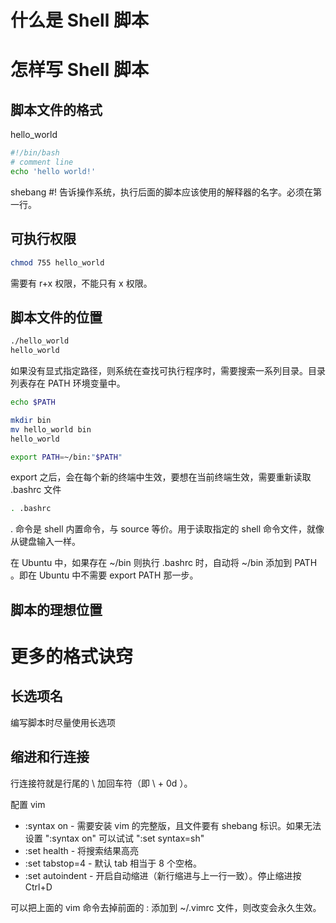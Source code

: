 # 什么是 Shell 脚本
# 怎样写 Shell 脚本

## 脚本文件的格式

hello_world
```bash
#!/bin/bash
# comment line
echo 'hello world!'
```

shebang #! 告诉操作系统，执行后面的脚本应该使用的解释器的名字。必须在第一行。

## 可执行权限

```bash
chmod 755 hello_world
```

需要有 r+x 权限，不能只有 x 权限。

## 脚本文件的位置

```bash
./hello_world
hello_world
```

如果没有显式指定路径，则系统在查找可执行程序时，需要搜索一系列目录。目录列表存在 PATH 环境变量中。

```bash
echo $PATH
```

```bash
mkdir bin
mv hello_world bin
hello_world
```

```bash
export PATH=~/bin:"$PATH"
```

export 之后，会在每个新的终端中生效，要想在当前终端生效，需要重新读取 .bashrc 文件
```bash
. .bashrc
```

. 命令是 shell 内置命令，与 source 等价。用于读取指定的 shell 命令文件，就像从键盘输入一样。


在 Ubuntu 中，如果存在 ~/bin 则执行 .bashrc 时，自动将 ~/bin 添加到 PATH 。即在 Ubuntu 中不需要 export PATH 那一步。


## 脚本的理想位置

# 更多的格式诀窍

## 长选项名

编写脚本时尽量使用长选项

## 缩进和行连接

行连接符就是行尾的 \ 加回车符（即 \ + 0d ）。

配置 vim
- :syntax on - 需要安装 vim 的完整版，且文件要有 shebang 标识。如果无法设置 ":syntax on" 可以试试 ":set syntax=sh"
- :set health - 将搜索结果高亮
- :set tabstop=4 - 默认 tab 相当于 8 个空格。
- :set autoindent - 开启自动缩进（新行缩进与上一行一致）。停止缩进按 Ctrl+D

可以把上面的 vim 命令去掉前面的 : 添加到 ~/.vimrc 文件，则改变会永久生效。

